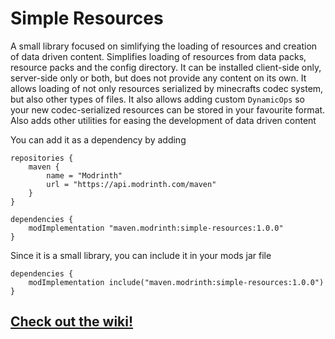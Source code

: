 # Simple Resources
A small library focused on simlifying the loading of resources and creation of data driven content.
Simplifies loading of resources from data packs, resource packs and the config directory.
It can be installed client-side only, server-side only or both, but does not provide any content on its own. It allows
loading of not only resources serialized by minecrafts codec system, but also other types of files. It also allows adding
custom ```DynamicOps``` so your new codec-serialized resources can be stored in your favourite format. Also adds other
utilities for easing the development of data driven content

You can add it as a dependency by adding
```
repositories {
	maven {
		name = "Modrinth"
		url = "https://api.modrinth.com/maven"
	}
}

dependencies {
	modImplementation "maven.modrinth:simple-resources:1.0.0"
}
```
Since it is a small library, you can include it in your mods jar file
```
dependencies {
	modImplementation include("maven.modrinth:simple-resources:1.0.0")
}
```

## [Check out the wiki!](https://github.com/Yorick-06/SimpleResources/wiki)